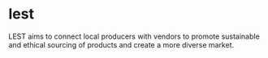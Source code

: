 # lest
LEST aims to connect local producers with vendors to promote sustainable and ethical sourcing of products and create a more diverse market.
